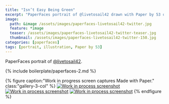 ```yaml
---
title: "Isn’t Easy Being Green"
excerpt: "PaperFaces portrait of @livetosail42 drawn with Paper by 53 on an iPad."
image: 
  path: &image /assets/images/paperfaces-livetosail42-twitter.jpg 
  feature: *image
  teaser: /assets/images/paperfaces-livetosail42-twitter-teaser.jpg
  thumbnail: /assets/images/paperfaces-livetosail42-twitter-150.jpg
categories: [paperfaces]
tags: [portrait, illustration, Paper by 53]
---
```


PaperFaces portrait of [@livetosail42](https://twitter.com/livetosail42).

{% include boilerplate/paperfaces-2.md %}

{% figure caption:"Work in progress screen captures Made with Paper." class:"gallery-3-col" %}
[![Work in process screenshot](/assets/images/paperfaces-livetosail42-process-1-600.jpg)](/assets/images/paperfaces-livetosail42-process-1-lg.jpg) [![Work in process screenshot](/assets/images/paperfaces-livetosail42-process-2-600.jpg)](/assets/images/paperfaces-livetosail42-process-2-lg.jpg) [![Work in process screenshot](/assets/images/paperfaces-livetosail42-process-3-600.jpg)](/assets/images/paperfaces-livetosail42-process-3-lg.jpg)
{% endfigure %}
